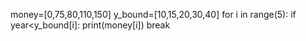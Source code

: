 money=[0,75,80,110,150]
y_bound=[10,15,20,30,40]
for i in range(5):
    if year<y_bound[i]:
    print(money[i])
    break
